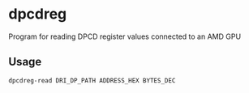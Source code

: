 # dpcdreg
Program for reading DPCD register values connected to an AMD GPU

## Usage
```
dpcdreg-read DRI_DP_PATH ADDRESS_HEX BYTES_DEC
```
